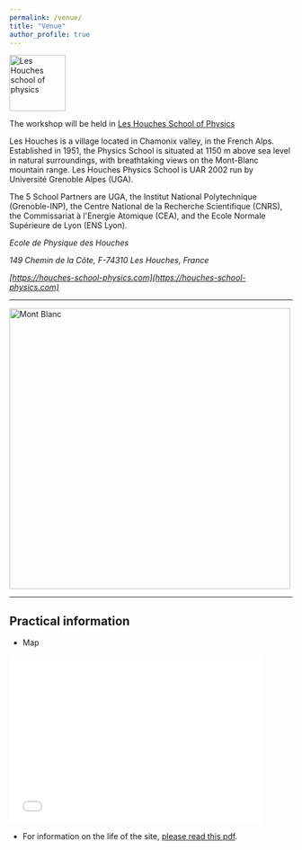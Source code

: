```yaml
---
permalink: /venue/
title: "Venue"
author_profile: true
---
```


<img src="{{ site.baseurl }}/images/Logos2023.svg" alt="Les Houches school of physics" style="height: 100px" > 

The workshop will be held in [Les Houches School of Physics](https://www.houches-school-physics.com/ecole-de-physique-des-houches/home-ecole-les-houches-1066564.kjsp)

Les Houches is a village located in Chamonix valley, in the French Alps.
Established in 1951, the Physics School is situated at 1150 m above sea level in natural
surroundings, with breathtaking views on the Mont-Blanc mountain range.
Les Houches Physics School is UAR 2002 run by Université Grenoble Alpes (UGA).

The 5 School Partners are UGA, the Institut National Polytechnique (Grenoble-INP),
the Centre National de la Recherche Scientifique (CNRS),
the Commissariat à l'Energie Atomique (CEA), and
the Ecole Normale Supérieure de Lyon (ENS Lyon).

*Ecole de Physique des Houches*

*149 Chemin de la Côte, F-74310 Les Houches, France* 

*[https://houches-school-physics.com](https://houches-school-physics.com)*


---

<img src="{{ site.baseurl }}/images/pic_montblanc.jpeg" alt="Mont Blanc" style="height: 500px" > 

---

## Practical information
- Map
<div>
<embed src="{{ site.baseurl }}/files/Map.pdf" width="450" height="300" type='application/pdf'> 
</div>

- For information on the life of the site, [please read this pdf]({{site.baseurl}}/files/LesHouches.pdf).

